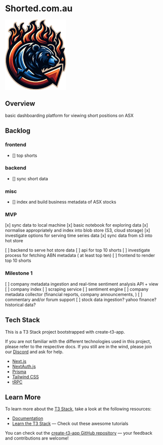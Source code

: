 # Shorted.com.au

<img src="./public/logo.png" alt="logo" width="200" />

## Overview

basic dashboarding platform for viewing short positions on ASX

## Backlog

### frontend

- [] top shorts

### backend

- [] sync short data

### misc

- [] index and build business metadata of ASX stocks



### MVP

[x] sync data to local machine
[x] basic notebook for exploring data
[x] normalise appropriately and index into blob store (S3, cloud storage)
[x] investigate options for serving time series data
[x] sync data from s3 into hot store

[ ] backend to serve hot store data
[ ] api for top 10 shorts
[ ] investigate process for fetching ABN metadata ( at least top ten)
[ ] frontend to render top 10 shorts


### Milestone 1

[ ] company metadata ingestion and real-time sentiment analysis API + view
  [ ] company index
  [ ] scraping service
  [ ] sentiment engine
  [ ] company metadata collector (financial reports, company announcements, )
[ ] commentary and/or forum support
[ ] stock data ingestion? yahoo finance? historical data?





## Tech Stack

This is a T3 Stack project bootstrapped with create-t3-app.

If you are not familiar with the different technologies used in this project, please refer to the respective docs. If you still are in the wind, please join our [Discord](https://t3.gg/discord) and ask for help.

- [Next.js](https://nextjs.org)
- [NextAuth.js](https://next-auth.js.org)
- [Prisma](https://prisma.io)
- [Tailwind CSS](https://tailwindcss.com)
- [tRPC](https://trpc.io)

## Learn More

To learn more about the [T3 Stack](https://create.t3.gg/), take a look at the following resources:

- [Documentation](https://create.t3.gg/)
- [Learn the T3 Stack](https://create.t3.gg/en/faq#what-learning-resources-are-currently-available) — Check out these awesome tutorials

You can check out the [create-t3-app GitHub repository](https://github.com/t3-oss/create-t3-app) — your feedback and contributions are welcome!